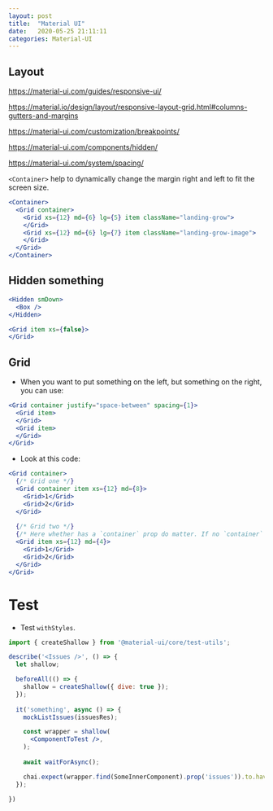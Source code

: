 ```yaml
---
layout: post
title:  "Material UI"
date:   2020-05-25 21:11:11
categories: Material-UI
---
```


## Layout
https://material-ui.com/guides/responsive-ui/

https://material.io/design/layout/responsive-layout-grid.html#columns-gutters-and-margins

https://material-ui.com/customization/breakpoints/

https://material-ui.com/components/hidden/

https://material-ui.com/system/spacing/

`<Container>` help to dynamically change the margin right and left to fit the screen size. 
```jsx harmony
<Container>
  <Grid container>
    <Grid xs={12} md={6} lg={5} item className="landing-grow">    
    </Grid>
    <Grid xs={12} md={6} lg={7} item className="landing-grow-image">
    </Grid>
  </Grid>
</Container>
```

## Hidden something
```jsx harmony
<Hidden smDown>
  <Box />
</Hidden>
```

```jsx harmony
<Grid item xs={false}>
</Grid>
```

## Grid
* When you want to put something on the left, but something on the right, you can use:
```jsx harmony
<Grid container justify="space-between" spacing={1}>
  <Grid item>
  </Grid>
  <Grid item>
  </Grid>
</Grid>
```

* Look at this code:
```jsx harmony
<Grid container>
  {/* Grid one */}
  <Grid container item xs={12} md={8}>
    <Grid>1</Grid>
    <Grid>2</Grid>
  </Grid>
  
  {/* Grid two */}
  {/* Here whether has a `container` prop do matter. If no `container` prop, it's children will not align the previous Grid (Grid one). */}
  <Grid item xs={12} md={4}>
    <Grid>1</Grid>
    <Grid>2</Grid>
  </Grid>
</Grid>
```

# Test
* Test `withStyles`.

```jsx harmony
import { createShallow } from '@material-ui/core/test-utils';

describe('<Issues />', () => {
  let shallow;

  beforeAll(() => {
    shallow = createShallow({ dive: true });
  });
  
  it('something', async () => {
    mockListIssues(issuesRes);

    const wrapper = shallow(
      <ComponentToTest />,
    );
    
    await waitForAsync();

    chai.expect(wrapper.find(SomeInnerComponent).prop('issues')).to.have.lengthOf(1);
  });

})
```
